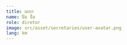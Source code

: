 ```yaml
---
title: លោក 
name: វ៉ែន ទីន
role: diretor
image: src/asset/secretaries/user-avatar.png
lang: km
---
```

